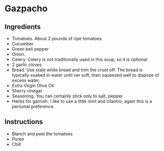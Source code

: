 # Gazpacho

## Ingredients

- Tomatoes. About 2 pounds of ripe tomatoes
- Cucumber. 
- Green bell pepper
- Onion. 
- Celery. Celery is not traditionally used in this soup, so it is optional
- 2 garlic cloves
- Bread. Use stale white bread and trim the crust off. The bread is typically soaked in water until ver soft, then squeezed well to dispose of excess water. 
- Extra Virgin Olive Oil
- Sherry vinegar. 
- Seasoning. You can certainly stick only to salt, pepper
- Herbs for garnish. I like to use a little mint and cilantro, again this is a personal preference.


## Instructions

- Blanch and peel the tomatoes
- Puree
- Chill

